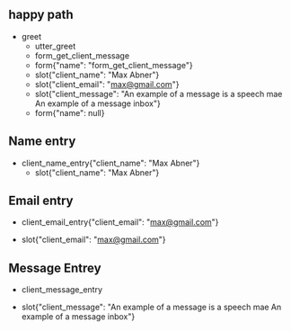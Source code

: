## happy path
* greet
  - utter_greet
  - form_get_client_message  
  - form{"name": "form_get_client_message"}
  - slot{"client_name": "Max Abner"}
  - slot{"client_email": "max@gmail.com"}
  - slot{"client_message": "An example of a message is a speech mae An example of a message inbox"}
  - form{"name": null}



## Name entry
* client_name_entry{"client_name": "Max Abner"}
  - slot{"client_name": "Max Abner"}


## Email entry
* client_email_entry{"client_email": "max@gmail.com"}
- slot{"client_email": "max@gmail.com"}

## Message Entrey
* client_message_entry
- slot{"client_message": "An example of a message is a speech mae An example of a message inbox"}

